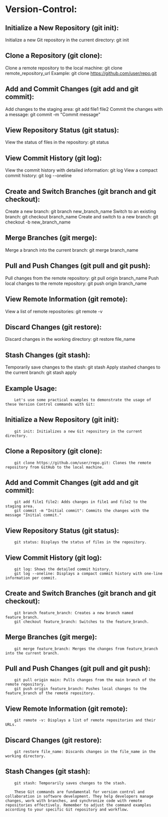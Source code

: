 # Version-Control:

## Initialize a New Repository (git init):

Initialize a new Git repository in the current directory: git init

## Clone a Repository (git clone):

Clone a remote repository to the local machine: git clone remote_repository_url
Example: git clone https://github.com/user/repo.git

## Add and Commit Changes (git add and git commit):

Add changes to the staging area: git add file1 file2
Commit the changes with a message: git commit -m "Commit message"

## View Repository Status (git status):

View the status of files in the repository: git status

## View Commit History (git log):

View the commit history with detailed information: git log
View a compact commit history: git log --oneline

## Create and Switch Branches (git branch and git checkout):

Create a new branch: git branch new_branch_name
Switch to an existing branch: git checkout branch_name
Create and switch to a new branch: git checkout -b new_branch_name

## Merge Branches (git merge):

Merge a branch into the current branch: git merge branch_name

## Pull and Push Changes (git pull and git push):

Pull changes from the remote repository: git pull origin branch_name
Push local changes to the remote repository: git push origin branch_name

## View Remote Information (git remote):

View a list of remote repositories: git remote -v

## Discard Changes (git restore):

Discard changes in the working directory: git restore file_name

## Stash Changes (git stash):
Temporarily save changes to the stash: git stash
Apply stashed changes to the current branch: git stash apply

## 		Example Usage:
		
		Let's use some practical examples to demonstrate the usage of these Version Control commands with Git:
		
## 		Initialize a New Repository (git init):
		
		git init: Initializes a new Git repository in the current directory.
		
## 		Clone a Repository (git clone):
		
		git clone https://github.com/user/repo.git: Clones the remote repository from GitHub to the local machine.
		
## 		Add and Commit Changes (git add and git commit):
		
		git add file1 file2: Adds changes in file1 and file2 to the staging area.
		git commit -m "Initial commit": Commits the changes with the message "Initial commit."
		
## 		View Repository Status (git status):
		
		git status: Displays the status of files in the repository.
		
## 		View Commit History (git log):
		
		git log: Shows the detailed commit history.
		git log --oneline: Displays a compact commit history with one-line information per commit.
		
## 		Create and Switch Branches (git branch and git checkout):
		
		git branch feature_branch: Creates a new branch named feature_branch.
		git checkout feature_branch: Switches to the feature_branch.
		
## 		Merge Branches (git merge):
		
		git merge feature_branch: Merges the changes from feature_branch into the current branch.
		
## 		Pull and Push Changes (git pull and git push):
		
		git pull origin main: Pulls changes from the main branch of the remote repository.
		git push origin feature_branch: Pushes local changes to the feature_branch of the remote repository.
		
## 		View Remote Information (git remote):
		
		git remote -v: Displays a list of remote repositories and their URLs.
		
## 		Discard Changes (git restore):
		
		git restore file_name: Discards changes in the file_name in the working directory.
		
## 		Stash Changes (git stash):
		
		git stash: Temporarily saves changes to the stash.
		
		These Git commands are fundamental for version control and collaboration in software development. They help developers manage changes, work with branches, and synchronize code with remote repositories effectively. Remember to adjust the command examples according to your specific Git repository and workflow.